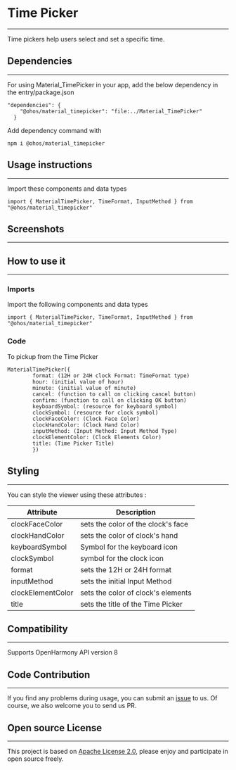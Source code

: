 # Time Picker
****
Time pickers help users select and set a specific time.
## Dependencies
****
For using Material_TimePicker in your app, add the below dependency in the entry/package.json  
```
"dependencies": {
    "@ohos/material_timepicker": "file:../Material_TimePicker"
  }
```
Add dependency command with
```
npm i @ohos/material_timepicker
```
## Usage instructions
****
Import these components and data types
```
import { MaterialTimePicker, TimeFormat, InputMethod } from "@ohos/material_timepicker"
```
## Screenshots
****

## How to use it
***
### Imports
Import the following components and data types
```
import { MaterialTimePicker, TimeFormat, InputMethod } from "@ohos/material_timepicker"
```
### Code
To pickup from the Time Picker
```
MaterialTimePicker({
		format: (12H or 24H clock Format: TimeFormat type)
		hour: (initial value of hour)
		minute: (initial value of minute)
		cancel: (function to call on clicking cancel button)
		confirm: (function to call on clicking OK button)
		keyboardSymbol: (resource for keyboard symbol)
		clockSymbol: (resource for clock symbol)
		clockFaceColor: (Clock Face Color)
		clockHandColor: (Clock Hand Color)
		inputMethod: (Input Method: Input Method Type)
		clockElementColor: (Clock Elements Color)
		title: (Time Picker Title)
		})
```

## Styling
****
You can style the viewer using these attributes :

| Attribute  | Description  |
| ------------ | ------------ |
| clockFaceColor  | sets the color of the clock's face  |
| clockHandColor   |  sets the color of clock's hand |
| keyboardSymbol  | Symbol for the keyboard icon |
| clockSymbol  | symbol for the clock icon  |
| format | sets the 12H or 24H format   |
| inputMethod | sets the initial Input Method   |
| clockElementColor | sets the color of clock's elements  |
| title | sets the title of the Time Picker  |

## Compatibility
****
Supports OpenHarmony API version 8
## Code Contribution
****
If you find any problems during usage, you can submit an [issue](https://github.com/Applib-OpenHarmony/MaterialTimePicker/issues) to us. Of course, we also welcome you to send us PR.
## Open source License
****
This project is based on [Apache License 2.0](./LICENSE), please enjoy and participate in open source freely.

